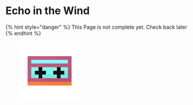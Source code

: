 # Echo in the Wind

{% hint style="danger" %}
This Page is not complete yet. Check back later
{% endhint %}

<figure><img src="https://github.com/ItsMePok/PFE/blob/wikiAssets/cassette/cassette_echointhewind.png?raw=true" alt=""><figcaption></figcaption></figure>
